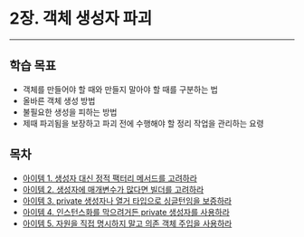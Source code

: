 # 2장. 객체 생성자 파괴

---

## 학습 목표
- 객체를 만들어야 할 때와 만들지 말아야 할 때를 구분하는 법
- 올바른 객체 생성 방법
- 불필요한 생성을 피하는 방법
- 제때 파괴됨을 보장하고 파괴 전에 수행해야 할 정리 작업을 관리하는 요령

## 목차
- [아이템 1. 생성자 대신 정적 팩터리 메서드를 고려하라](아이템%201.%20생성자%20대신%20정적%20팩터리%20메서드를%20고려하라.md)
- [아이템 2. 생성자에 매개변수가 많다면 빌더를 고려하라](아이템%202.%20생성자에%20매개변수가%20많다면%20빌더를%20고려하라.md)
- [아이템 3. private 생성자나 열거 타입으로 싱글턴임을 보증하라](아이템%203.%20private%20생성자나%20열거%20타입으로%20싱글턴임을%20보증하라.md)
- [아이템 4. 인스턴스화를 막으려거든 private 생성자를 사용하라](아이템%204.%20인스턴스화를%20막으려거든%20private%20생성자를%20사용하라.md)
- [아이템 5. 자원을 직접 명시하지 말고 의존 객체 주입을 사용하라](아이템%205.%20자원을%20직접%20명시하지%20말고%20의존%20객체%20주입을%20사용하라.md)
